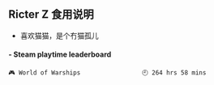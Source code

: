 ## Ricter Z 食用说明
- 喜欢猫猫，是个冇猫孤儿

<!-- steam-box start -->
#### - Steam playtime leaderboard
```text
🎮 World of Warships                 🕘 264 hrs 58 mins
```
<!-- Powered by https://github.com/YouEclipse/steam-box . -->
<!-- steam-box end -->
